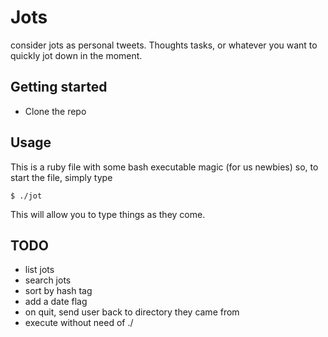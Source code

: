 # Jots
consider jots as personal tweets. Thoughts tasks, or whatever you want to quickly jot down in the moment.

## Getting started

- Clone the repo

## Usage
This is a ruby file with some bash executable magic (for us newbies)
so, to start the file, simply type

    $ ./jot

This will allow you to type things as they come.

## TODO
- list jots
- search jots
- sort by hash tag
- add a date flag
- on quit, send user back to directory they came from
- execute without need of ./
